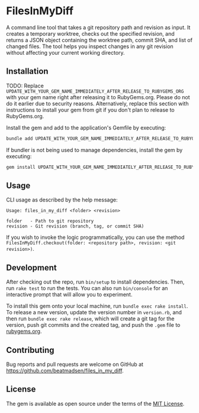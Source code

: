 # FilesInMyDiff

A command line tool that takes a git repository path and revision as input. It creates a temporary worktree, checks out the specified revision, and returns a JSON object containing the worktree path, commit SHA, and list of changed files. The tool helps you inspect changes in any git revision without affecting your current working directory.

## Installation

TODO: Replace `UPDATE_WITH_YOUR_GEM_NAME_IMMEDIATELY_AFTER_RELEASE_TO_RUBYGEMS_ORG` with your gem name right after releasing it to RubyGems.org. Please do not do it earlier due to security reasons. Alternatively, replace this section with instructions to install your gem from git if you don't plan to release to RubyGems.org.

Install the gem and add to the application's Gemfile by executing:

```bash
bundle add UPDATE_WITH_YOUR_GEM_NAME_IMMEDIATELY_AFTER_RELEASE_TO_RUBYGEMS_ORG
```

If bundler is not being used to manage dependencies, install the gem by executing:

```bash
gem install UPDATE_WITH_YOUR_GEM_NAME_IMMEDIATELY_AFTER_RELEASE_TO_RUBYGEMS_ORG
```

## Usage

CLI usage as described by the help message:
```
Usage: files_in_my_diff <folder> <revision>

folder   - Path to git repository
revision - Git revision (branch, tag, or commit SHA)
```

If you wish to invoke the logic programmatically, you can use the method `FilesInMyDiff.checkout(folder: <repository path>, revision: <git revision>)`.

## Development

After checking out the repo, run `bin/setup` to install dependencies. Then, run `rake test` to run the tests. You can also run `bin/console` for an interactive prompt that will allow you to experiment.

To install this gem onto your local machine, run `bundle exec rake install`. To release a new version, update the version number in `version.rb`, and then run `bundle exec rake release`, which will create a git tag for the version, push git commits and the created tag, and push the `.gem` file to [rubygems.org](https://rubygems.org).

## Contributing

Bug reports and pull requests are welcome on GitHub at https://github.com/beatmadsen/files_in_my_diff.

## License

The gem is available as open source under the terms of the [MIT License](https://opensource.org/licenses/MIT).
